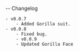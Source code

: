   -- Changelog

	- v0.0.7
		- Added Gorilla suit.
	- v0.0.8
		- Fixed bug.
        - v0.0.9
		- Updated Gorilla Face
		
